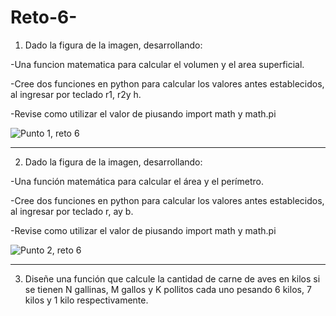 # Reto-6-

1) Dado la figura de la imagen, desarrollando:

-Una funcion matematica para calcular el volumen y el area superficial.

-Cree dos funciones en python para calcular los valores antes establecidos, al ingresar por teclado r1, r2y h.

-Revise como utilizar el valor de piusando import math y math.pi

![Punto 1, reto 6](https://user-images.githubusercontent.com/124641609/227326121-cc970f3c-ac2e-4494-a1b1-baf2eb6f8283.JPG)

---

2) Dado la figura de la imagen, desarrollando:

-Una función matemática para calcular el área y el perímetro.

-Cree dos funciones en python para calcular los valores antes establecidos, al ingresar por teclado r, ay b.

-Revise como utilizar el valor de piusando import math y math.pi

![Punto 2, reto 6](https://user-images.githubusercontent.com/124641609/227335131-d5c69ca1-79b4-4571-84e3-fae5572d7a7c.JPG)


---

3) Diseñe una función que calcule la cantidad de carne de aves en kilos si se tienen N gallinas, M gallos y K pollitos cada uno pesando 6 kilos, 7 kilos y 1 kilo respectivamente.



